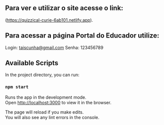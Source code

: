 ## Para ver e utilizar o site acesse o link: 

(https://quizzical-curie-6ab101.netlify.app).

## Para acessar a página Portal do Educador utilize:

Login: taiscunha@gmail.com Senha: 123456789

## Available Scripts

In the project directory, you can run:

### `npm start`

Runs the app in the development mode.\
Open [http://localhost:3000](http://localhost:3000) to view it in the browser.

The page will reload if you make edits.\
You will also see any lint errors in the console.


